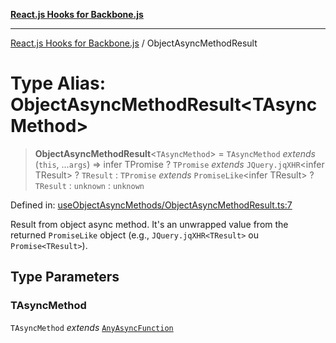 [**React.js Hooks for Backbone.js**](../README.md)

***

[React.js Hooks for Backbone.js](../README.md) / ObjectAsyncMethodResult

# Type Alias: ObjectAsyncMethodResult\<TAsyncMethod\>

> **ObjectAsyncMethodResult**\<`TAsyncMethod`\> = `TAsyncMethod` *extends* (`this`, ...`args`) => infer TPromise ? `TPromise` *extends* `JQuery.jqXHR`\<infer TResult\> ? `TResult` : `TPromise` *extends* `PromiseLike`\<infer TResult\> ? `TResult` : `unknown` : `unknown`

Defined in: [useObjectAsyncMethods/ObjectAsyncMethodResult.ts:7](https://github.com/VitorLuizC/react-hooks-for-backbone/blob/c933913f34e3d71aa5132aba125ed14cc1ec398d/src/useObjectAsyncMethods/ObjectAsyncMethodResult.ts#L7)

Result from object async method. It's an unwrapped value from the returned
`PromiseLike` object (e.g., `JQuery.jqXHR<TResult>` ou `Promise<TResult>`).

## Type Parameters

### TAsyncMethod

`TAsyncMethod` *extends* [`AnyAsyncFunction`](AnyAsyncFunction.md)
